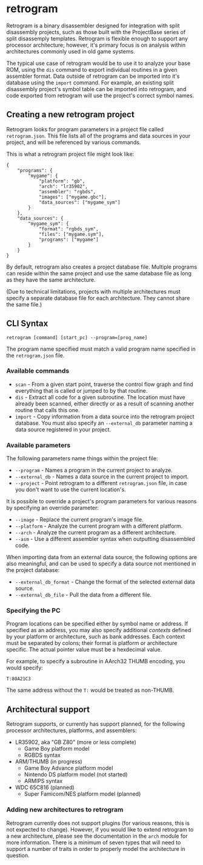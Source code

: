 # retrogram

Retrogram is a binary disassembler designed for integration with split
disassembly projects, such as those built with the ProjectBase series of
split disassemply templates. Retrogram is flexible enough to support any
processor architecture; however, it's primary focus is on analysis within
architectures commonly used in old game systems.

The typical use case of retrogram would be to use it to analyze your base ROM,
using the `dis` command to export individual routines in a given assembler
format. Data outside of retrogram can be imported into it's database using the
`import` command. For example, an existing split disassembly project's symbol
table can be imported into retrogram, and code exported from retrogram will use
the project's correct symbol names.

## Creating a new retrogram project

Retrogram looks for program parameters in a project file called
`retrogram.json`. This file lists all of the programs and data sources in your
project, and will be referenced by various commands.

This is what a retrogram project file might look like:

    {
        "programs": {
            "mygame": {
                "platform": "gb",
                "arch": "lr35902",
                "assembler": "rgbds",
                "images": ["mygame.gbc"],
                "data_sources": ["mygame_sym"]
            }
        },
        "data_sources": {
            "mygame_sym": {
                "format": "rgbds_sym",
                "files": ["mygame.sym"],
                "programs": ["mygame"]
            }
        }
    }

By default, retrogram also creates a project database file. Multiple programs
can reside within the same project and use the same database file as long as
they have the same architecture.

(Due to technical limitations, projects with multiple architectures must specify
a separate database file for each architecture. They cannot share the same
file.)

## CLI Syntax

    retrogram [command] [start_pc] --program=[prog_name]

The program name specified must match a valid program name specified in the
`retrogram.json` file.

### Available commands

 * `scan` - From a given start point, traverse the control flow graph and find
   everything that is called or jumped to by that routine.
 * `dis` - Extract all code for a given subroutine. The location must have
   already been scanned, either directly or as a result of scanning another
   routine that calls this one.
 * `import` - Copy information from a data source into the retrogram project
   database. You must also specify an `--external_db` parameter naming a data
   source registered in your project.

### Available parameters

The following parameters name things within the project file:

 * `--program` - Names a program in the current project to analyze.
 * `--external_db` - Names a data source in the current project to import.
 * `--project` - Point retrogram to a different `retrogram.json` file, in case
   you don't want to use the current location's.

It is possible to override a project's program parameters for various reasons
by specifying an override parameter:

 * `--image` - Replace the current program's image file.
 * `--platform` - Analyze the current program with a different platform.
 * `--arch` - Analyze the current program as a different architecture.
 * `--asm` - Use a different assembler syntax when outputting disassembled code.

When importing data from an external data source, the following options are also
meaningful, and can be used to specify a data source not mentioned in the
project database:

 * `--external_db_format` - Change the format of the selected external data
   source.
 * `--external_db_file` - Pull the data from a different file.

### Specifying the PC

Program locations can be specified either by symbol name or address. If
specified as an address, you may also specify additional *contexts* defined by
your platform or architecture, such as bank addresses. Each context must be
separated by colons; their format is platform or architecture specific. The
actual pointer value must be a hexdecimal value.

For example, to specify a subroutine in AArch32 THUMB encoding, you would
specify:

    T:80A21C3

The same address without the `T:` would be treated as non-THUMB.

## Architectural support

Retrogram supports, or currently has support planned, for the following
processor architectures, platforms, and assemblers:

 * LR35902, aka "GB Z80" (more or less complete)
   * Game Boy platform model
   * RGBDS syntax
 * ARM/THUMB (in progress)
   * Game Boy Advance platform model
   * Nintendo DS platform model (not started)
   * ARMIPS syntax
 * WDC 65C816 (planned)
   * Super Famicom/NES platform model (planned)

### Adding new architectures to retrogram

Retrogram currently does not support plugins (for various reasons, this is not
expected to change). However, if you would like to extend retrogram to a new
architecture, please see the documentation in the `arch` module for more
information. There is a minimum of seven types that will need to support a
number of traits in order to properly model the architecture in question.